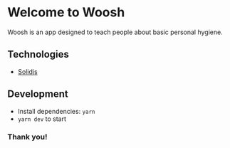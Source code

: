 <h1> Welcome to Woosh </h1>

Woosh is an app designed to teach people about basic personal hygiene.

## Technologies
- [Solidjs](https://www.solidjs.com)

## Development
- Install dependencies: `yarn`
- `yarn dev` to start

<h3> Thank you! </h3>
